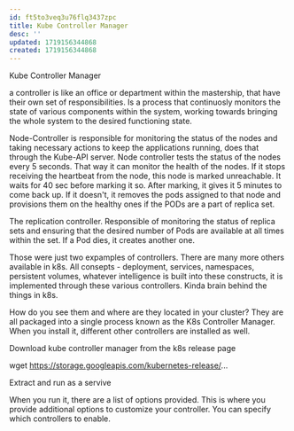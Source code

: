 ```yaml
---
id: ft5to3veq3u76flq3437zpc
title: Kube Controller Manager
desc: ''
updated: 1719156344868
created: 1719156344868
---
```

Kube Controller Manager

a controller is like an office or department within the mastership, that have their own set of responsibilities. Is a process that continuosly monitors the state of various components within the system, working towards bringing the whole system to the desired functioning state.

Node-Controller is responsible for monitoring the status of the nodes and taking necessary actions to keep the applications running, does that through the Kube-API server. Node controller tests the status of the nodes every 5 seconds. That way it can monitor the health of the nodes. If it stops receiving the heartbeat from the node, this node is marked unreachable. It waits for 40 sec before marking it so. After marking, it gives it 5 minutes to come back up. If it doesn't, it removes the pods assigned to that node and provisions them on the healthy ones if the PODs are a part of replica set. 

The replication controller. Responsible of monitoring the status of replica sets and ensuring that the desired number of Pods are available at all times within the set. If a Pod dies, it creates another one. 

Those were just two expamples of controllers. There are many more others available in k8s. All consepts - deployment, services, namespaces, persistent volumes, whatever intelligence is built into these constructs, it is implemented through these various controllers. Kinda brain behind the things in k8s. 

How do you see them and where are they located in your cluster? They are all packaged into a single process known as the K8s Controller Manager. When you install it, different other controllers are installed as well. 

Download kube controller manager from the k8s release page 

wget https://storage.googleapis.com/kubernetes-release/...

Extract and run as a servive

When you run it, there are a list of options provided. This is where you provide additional options to customize your controller. You can specify which controllers to enable.







